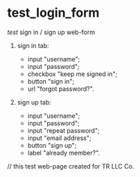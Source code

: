 # test_login_form
*test* sign in / sign up web-form

1. sign in tab:
	- input "username";
	- input "password";
	- checkbox "keep me signed in";
	- button "sign in";
	- url "forgot password?".

2. sign up tab:
	- input "username";
	- input "password";
	- input "repeat password";
	- input "email address";
	- button "sign up";
	- label "already member?".



// this test web-page created for TR LLC Co.
